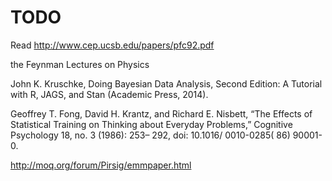 # TODO

Read http://www.cep.ucsb.edu/papers/pfc92.pdf

the Feynman Lectures on Physics

John K. Kruschke, Doing Bayesian Data Analysis, Second Edition: A Tutorial with R, JAGS, and Stan (Academic Press, 2014).

Geoffrey T. Fong, David H. Krantz, and Richard E. Nisbett, “The Effects of Statistical Training on Thinking about Everyday Problems,” Cognitive Psychology 18, no. 3 (1986): 253– 292, doi: 10.1016/ 0010-0285( 86) 90001-0.

http://moq.org/forum/Pirsig/emmpaper.html



